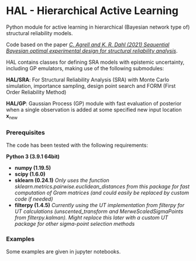 # HAL - Hierarchical Active Learning
Python module for active learning in hierarchical (Bayesian network type of) structural reliability models.

Code based on the paper [_C. Agrell and K. R. Dahl (2021) Sequential Bayesian optimal experimental design for structural reliability analysis_](https://doi.org/10.1007/s11222-021-10000-2). 

HAL contains classes for defining SRA models with epistemic uncertainty, including GP emulators, making use of the following submodules:

__HAL/SRA__: For Structural Reliability Analysis (SRA) with Monte Carlo simulation, importance sampling, design point search and FORM (First Order Reliability Method)

__HAL/GP__: Gaussian Process (GP) module with fast evaluation of posterior when a single observation is added at some specified new input location __x__<sub>new</sub>

### Prerequisites
The code has been tested with the following requirements: 

__Python 3 (3.9.1 64bit)__
- __numpy (1.19.5)__
- __scipy (1.6.0)__
- __sklearn (0.24.1)__ _Only uses the function sklearn.metrics.pairwise.euclidean_distances from this package for fast computation of Gram matrices (and could easily be replaced by custom code if needed)_
- __filterpy (1.4.5)__ _Currently using the UT implementation from filterpy for UT calculations (unscented_transform and MerweScaledSigmaPoints from filterpy.kalman). Might replace this later with a custom UT package for other sigma-point selection methods_

### Examples
Some examples are given in jupyter notebooks.
